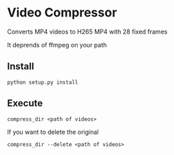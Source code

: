 # Video Compressor

Converts MP4 videos to H265 MP4 with 28 fixed frames

It deprends of ffmpeg on your path

## Install
```
python setup.py install
```

## Execute
```
compress_dir <path of videos>
```

If you want to delete the original
```
compress_dir --delete <path of videos>
```
